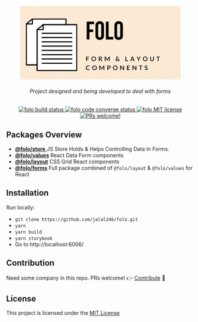 <p align="center">
  <img src="https://raw.githubusercontent.com/jalal246/folo/master/FOLO-sm.png" alt="folo live example" />
</p>

<h6 align="center">
Project designed and being developed to deal with forms
</h6>

<p align="center">
<a href="https://github.com/jalal246/folo">
  <img src="https://img.shields.io/github/workflow/status/jalal246/folo/CI" alt="folo build status" />
</a>
<a href="https://codecov.io/gh/jalal246/folo">
  <img src="https://img.shields.io/codecov/c/github/jalal246/folo.svg" alt="folo code converge status" />
</a>
<a href="https://github.com/jalal246/folo/blob/master/LICENSE">
  <img src="https://img.shields.io/github/license/mashape/apistatus.svg" alt="folo MIT license" />
</a>
<a href="https://github.com/jalal246/folo/pulls">
  <img src="https://img.shields.io/badge/PRs-welcome-brightgreen.svg" alt="PRs welcome!" />
</a>
</p>

## Packages Overview

- [**@folo/store** ](https://github.com/jalal246/folo/tree/master/packages/folo-store) JS Store Holds & Helps Controlling Data In Forms.
- [**@folo/values**](https://github.com/jalal246/folo/tree/master/packages/folo-values)
  React Data Form components
- [**@folo/layout**](https://github.com/jalal246/folo/tree/master/packages/folo-layout)
  CSS Grid React components
- [**@folo/forms**](https://github.com/jalal246/folo/tree/master/packages/folo-forms)
  Full package combined of `@folo/layout` & `@folo/values` for React

## Installation

Run locally:

- `git clone https://github.com/jalal246/folo.git`
- `yarn`
- `yarn build`
- `yarn storybook`
- Go to http://localhost:6006/

## Contribution

Need some company in this repo. PRs welcome! :point_right: [Contribute](Contribution.md) :blue_heart:

## License

This project is licensed under the [MIT License](https://github.com/jalal246/folo/blob/master/LICENSE)
